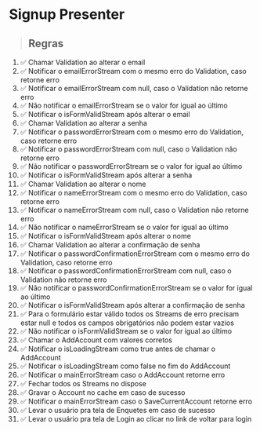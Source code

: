 # Signup Presenter

> ## Regras

1. ✅ Chamar Validation ao alterar o email
2. ✅ Notificar o emailErrorStream com o mesmo erro do Validation, caso retorne erro
3. ✅ Notificar o emailErrorStream com null, caso o Validation não retorne erro
4. ✅ Não notificar o emailErrorStream se o valor for igual ao último
5. ✅ Notificar o isFormValidStream após alterar o email
6. ✅ Chamar Validation ao alterar a senha
7. ✅ Notificar o passwordErrorStream com o mesmo erro do Validation, caso retorne erro
8. ✅ Notificar o passwordErrorStream com null, caso o Validation não retorne erro
9. ✅ Não notificar o passwordErrorStream se o valor for igual ao último
10. ✅ Notificar o isFormValidStream após alterar a senha
11. ✅ Chamar Validation ao alterar o nome
12. ✅ Notificar o nameErrorStream com o mesmo erro do Validation, caso retorne erro
13. ✅ Notificar o nameErrorStream com null, caso o Validation não retorne erro
14. ✅ Não notificar o nameErrorStream se o valor for igual ao último
15. ✅ Notificar o isFormValidStream após alterar o nome
16. ✅ Chamar Validation ao alterar a confirmação de senha
17. ✅ Notificar o passwordConfirmationErrorStream com o mesmo erro do Validation, caso retorne erro
18. ✅ Notificar o passwordConfirmationErrorStream com null, caso o Validation não retorne erro
19. ✅ Não notificar o passwordConfirmationErrorStream se o valor for igual ao último
20. ✅ Notificar o isFormValidStream após alterar a confirmação de senha
21. ✅ Para o formulário estar válido todos os Streams de erro precisam estar null e todos os campos obrigatórios não podem estar vazios
22. ✅ Não notificar o isFormValidStream se o valor for igual ao último
23. ✅ Chamar o AddAccount com valores corretos
24. ✅ Notificar o isLoadingStream como true antes de chamar o AddAccount
25. ✅ Notificar o isLoadingStream como false no fim do AddAccount
26. ✅ Notificar o mainErrorStream caso o AddAccount retorne erro
27. ✅ Fechar todos os Streams no dispose
28. ✅ Gravar o Account no cache em caso de sucesso
29. ✅ Notificar o mainErrorStream caso o SaveCurrentAccount retorne erro
30. ✅ Levar o usuário pra tela de Enquetes em caso de sucesso
31. ✅ Levar o usuário pra tela de Login ao clicar no link de voltar para login
